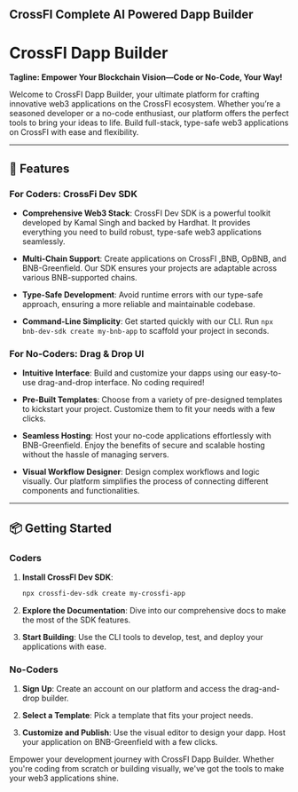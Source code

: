 ## CrossFI Complete AI Powered Dapp Builder

# CrossFI Dapp Builder

**Tagline: Empower Your Blockchain Vision—Code or No-Code, Your Way!**

Welcome to CrossFI Dapp Builder, your ultimate platform for crafting innovative web3 applications on the CrossFI ecosystem. Whether you’re a seasoned developer or a no-code enthusiast, our platform offers the perfect tools to bring your ideas to life. Build full-stack, type-safe web3 applications on CrossFI with ease and flexibility.

---

## 🚀 Features

### For Coders: CrossFi Dev SDK

- **Comprehensive Web3 Stack**: CrossFI Dev SDK is a powerful toolkit developed by Kamal Singh and backed by Hardhat. It provides everything you need to build robust, type-safe web3 applications seamlessly.
  
- **Multi-Chain Support**: Create applications on CrossFI ,BNB, OpBNB, and BNB-Greenfield. Our SDK ensures your projects are adaptable across various BNB-supported chains.
  
- **Type-Safe Development**: Avoid runtime errors with our type-safe approach, ensuring a more reliable and maintainable codebase.

- **Command-Line Simplicity**: Get started quickly with our CLI. Run `npx bnb-dev-sdk create my-bnb-app` to scaffold your project in seconds.

### For No-Coders: Drag & Drop UI

- **Intuitive Interface**: Build and customize your dapps using our easy-to-use drag-and-drop interface. No coding required!

- **Pre-Built Templates**: Choose from a variety of pre-designed templates to kickstart your project. Customize them to fit your needs with a few clicks.

- **Seamless Hosting**: Host your no-code applications effortlessly with BNB-Greenfield. Enjoy the benefits of secure and scalable hosting without the hassle of managing servers.

- **Visual Workflow Designer**: Design complex workflows and logic visually. Our platform simplifies the process of connecting different components and functionalities.

---

## 📦 Getting Started

### Coders

1. **Install CrossFI Dev SDK**:
   ```bash
   npx crossfi-dev-sdk create my-crossfi-app
   ```

2. **Explore the Documentation**: Dive into our comprehensive docs to make the most of the SDK features.

3. **Start Building**: Use the CLI tools to develop, test, and deploy your applications with ease.

### No-Coders

1. **Sign Up**: Create an account on our platform and access the drag-and-drop builder.

2. **Select a Template**: Pick a template that fits your project needs.

3. **Customize and Publish**: Use the visual editor to design your dapp. Host your application on BNB-Greenfield with a few clicks.

Empower your development journey with CrossFI Dapp Builder. Whether you're coding from scratch or building visually, we've got the tools to make your web3 applications shine.
